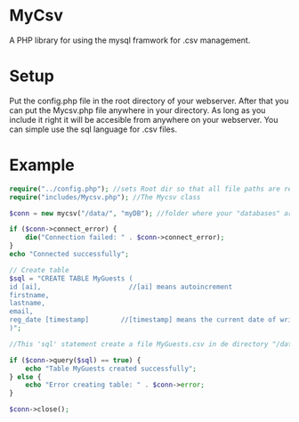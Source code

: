 # MyCsv
A PHP library for using the mysql framwork for .csv management.

# Setup
Put the config.php file in the root directory of your webserver. 
After that you can put the Mycsv.php file anywhere in your directory. As long as you include it right it will be accesible from anywhere on your webserver. You can simple use the sql language for .csv files. 

# Example
```php
require("../config.php"); //sets Root dir so that all file paths are relative to the webservers root
require("includes/Mycsv.php"); //The Mycsv class

$conn = new mycsv("/data/", "myDB"); //folder where your "databases" are stored and the name of your "database" aka folder. So the location is from the root of your directory "/data/myDB/". In here will your tables or .csv files be stored.

if ($conn->connect_error) {
    die("Connection failed: " . $conn->connect_error);
} 
echo "Connected successfully";

// Create table
$sql = "CREATE TABLE MyGuests (
id [ai],                      //[ai] means autoincrement
firstname,
lastname,
email,
reg_date [timestamp]        //[timestamp] means the current date of writing the data to the .csv file. 
)";

//This 'sql' statement create a file MyGuests.csv in de directory "/data/myDB/" with the columns id,firstname,lastname,email and reg_date

if ($conn->query($sql) == true) {
    echo "Table MyGuests created successfully";
} else {
    echo "Error creating table: " . $conn->error;
}

$conn->close();

```
